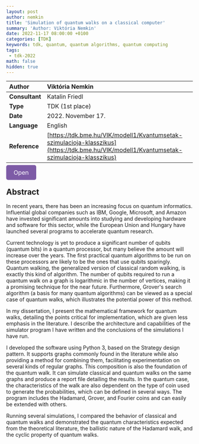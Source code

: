```yaml
---
layout: post
author: nemkin
title: 'Simulation of quantum walks on a classical computer'
summary: 'Author: Viktória Nemkin'
date: 2022-11-17 08:00:00 +0100
categories: [TDK]
keywords: tdk, quantum, quantum algorithms, quantum computing
tags:
 - tdk-2022
math: false
hidden: true
---
```


| **Author** | Viktória Nemkin |
| :- | :- |
| **Consultant** | Katalin Friedl |
| **Type** | TDK (1st place) |
| **Date** | 2022. November 17. |
| **Language** | English |
| **Reference** | [https://tdk.bme.hu/VIK/modell1/Kvantumsetak-szimulacioja-klasszikus](https://tdk.bme.hu/VIK/modell1/Kvantumsetak-szimulacioja-klasszikus) |

<a
  href="https://quszit.github.io/thesises/viktoria-nemkin-2021-11-16-tdk-simulation-of-quantum-walks-on-a-classical-computer.pdf"
  style="
    background-color: #7D5BA6;
    padding: 10px 20px;
    border: none;
    border-radius: 5px;
    outline: none;
    color: white;
    font-size: 16px;
    text-decoration: none;
    cursor: pointer;
    transition: background-color 0.3s ease;"
    onmouseover="this.style.backgroundColor='#6D4A94'"
    onmouseout="this.style.backgroundColor='#7D5BA6'"
    onmousedown="this.style.backgroundColor='#5C3A82'"
    onmouseup="this.style.backgroundColor='#7D5BA6'"
    >Open</a>

## Abstract

In recent years, there has been an increasing focus on quantum informatics. Influential global companies such as IBM, Google, Microsoft, and Amazon have invested significant amounts into studying and developing hardware and software for this sector, while the European Union and Hungary have launched several programs to accelerate quantum research.

Current technology is yet to produce a significant number of qubits (quantum bits) in a quantum processor, but many believe the amount will increase over the years. The first practical quantum algorithms to be run on these processors are likely to be the ones that use qubits sparingly. Quantum walking, the generalized version of classical random walking, is exactly this kind of algorithm. The number of qubits required to run a quantum walk on a graph is logarithmic in the number of vertices, making it a promising technique for the near future. Furthermore, Grover's search algorithm (a basis for many quantum algorithms) can be viewed as a special case of quantum walks, which illustrates the potential power of this method.

In my dissertation, I present the mathematical framework for quantum walks, detailing the points critical for implementation, which are given less emphasis in the literature. I describe the architecture and capabilities of the simulator program I have written and the conclusions of the simulations I have run.

I developed the software using Python 3, based on the Strategy design pattern. It supports graphs commonly found in the literature while also providing a method for combining them, facilitating experimentation on several kinds of regular graphs. This composition is also the foundation of the quantum walk. It can simulate classical and quantum walks on the same graphs and produce a report file detailing the results. In the quantum case, the characteristics of the walk are also dependent on the type of coin used to generate the probabilities, which can be defined in several ways. The program includes the Hadamard, Grover, and Fourier coins and can easily be extended with others.

Running several simulations, I compared the behavior of classical and quantum walks and demonstrated the quantum characteristics expected from the theoretical literature, the ballistic nature of the Hadamard walk, and the cyclic property of quantum walks.